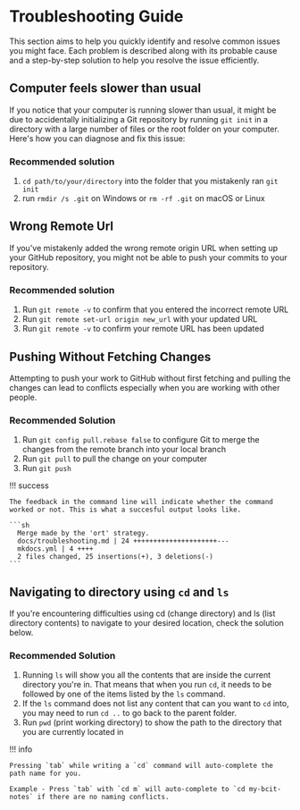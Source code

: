# Troubleshooting Guide

This section aims to help you quickly identify and resolve common issues you might face. Each problem is described along with its probable cause and a step-by-step solution to help you resolve the issue efficiently.

## Computer feels slower than usual

If you notice that your computer is running slower than usual, it might be due to accidentally initializing a Git repository by running `git init` in a directory with a large number of files or the root folder on your computer. Here's how you can diagnose and fix this issue:

### Recommended solution

1. `cd path/to/your/directory` into the folder that you mistakenly ran `git init`
2. run `rmdir /s .git` on Windows or `rm -rf .git` on macOS or Linux

## Wrong Remote Url

If you've mistakenly added the wrong remote origin URL when setting up your GitHub repository, you might not be able to push your commits to your repository.

### Recommended solution

1. Run `git remote -v` to confirm that you entered the incorrect remote URL
2. Run `git remote set-url origin new_url` with your updated URL
3. Run `git remote -v` to confirm your remote URL has been updated

## Pushing Without Fetching Changes

Attempting to push your work to GitHub without first fetching and pulling the changes can lead to conflicts especially when you are working with other people.

### Recommended Solution

1. Run `git config pull.rebase false` to configure Git to merge the changes from the remote branch into your local branch
2. Run `git pull` to pull the change on your computer
3. Run `git push`

!!! success

    The feedback in the command line will indicate whether the command worked or not. This is what a succesful output looks like.

    ```sh
      Merge made by the 'ort' strategy.
      docs/troubleshooting.md | 24 +++++++++++++++++++++---
      mkdocs.yml | 4 ++++
      2 files changed, 25 insertions(+), 3 deletions(-)
    ```

## Navigating to directory using `cd` and `ls`

If you're encountering difficulties using cd (change directory) and ls (list directory contents) to navigate to your desired location, check the solution below.

### Recommended Solution

1. Running `ls` will show you all the contents that are inside the current directory you're in. That means that when you run `cd`, it needs to be followed by one of the items listed by the `ls` command.
2. If the `ls` command does not list any content that can you want to `cd` into, you may need to run `cd ..` to go back to the parent folder.
3. Run `pwd` (print working directory) to show the path to the directory that you are currently located in

!!! info

    Pressing `tab` while writing a `cd` command will auto-complete the path name for you.

    Example - Press `tab` with `cd m` will auto-complete to `cd my-bcit-notes` if there are no naming conflicts.
